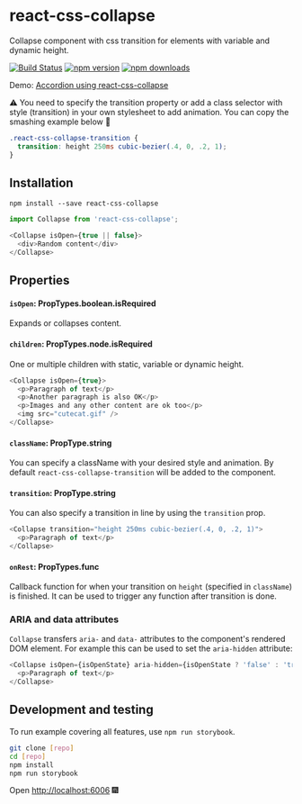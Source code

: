 # react-css-collapse
Collapse component with css transition for elements with variable and dynamic height.

[![Build Status](https://travis-ci.org/SparebankenVest/react-css-collapse.svg?branch=master)](https://travis-ci.org/SparebankenVest/react-css-collapse)
[![npm version](https://img.shields.io/npm/v/react-css-collapse.svg?style=flat-square)](https://www.npmjs.com/package/react-css-collapse)
[![npm downloads](https://img.shields.io/npm/dm/react-css-collapse.svg?style=flat-square)](https://www.npmjs.com/package/react-css-collapse)

Demo: [Accordion using react-css-collapse](https://codesandbox.io/embed/accordion-using-react-css-collapse-w5r1e)

:warning: ️You need to specify the transition property or add a class selector with style (transition) in your own stylesheet to add animation. You can copy the smashing example below 💅

```scss
.react-css-collapse-transition {
  transition: height 250ms cubic-bezier(.4, 0, .2, 1);
}
```

## Installation

`npm install --save react-css-collapse`

```js
import Collapse from 'react-css-collapse';

<Collapse isOpen={true || false}>
  <div>Random content</div>
</Collapse>
```

## Properties

#### `isOpen`: PropTypes.boolean.isRequired

Expands or collapses content.

#### `children`: PropTypes.node.isRequired

One or multiple children with static, variable or dynamic height.

```js
<Collapse isOpen={true}>
  <p>Paragraph of text</p>
  <p>Another paragraph is also OK</p>
  <p>Images and any other content are ok too</p>
  <img src="cutecat.gif" />
</Collapse>
```

#### `className`: PropType.string

You can specify a className with your desired style and animation. By default `react-css-collapse-transition` will be added to the component.

#### `transition`: PropType.string

You can also specify a transition in line by using the `transition` prop.

```js
<Collapse transition="height 250ms cubic-bezier(.4, 0, .2, 1)">
  <p>Paragraph of text</p>
</Collapse>
```

#### `onRest`: PropTypes.func
Callback function for when your transition on `height` (specified in `className`) is finished. It can be used to trigger any function after transition is done.

### ARIA and data attributes

`Collapse` transfers `aria-` and `data-` attributes to the component's rendered DOM element. For example this can be used to set the `aria-hidden` attribute:

```js
<Collapse isOpen={isOpenState} aria-hidden={isOpenState ? 'false' : 'true'}>
  <p>Paragraph of text</p>
</Collapse>
```

## Development and testing
To run example covering all features, use `npm run storybook`.

```bash
git clone [repo]
cd [repo]
npm install
npm run storybook
```
Open [http://localhost:6006](http://localhost:6006) 🎆
